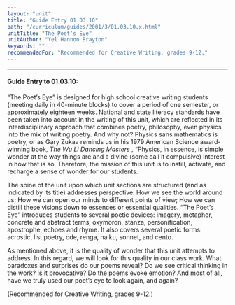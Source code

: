 ```yaml
---
layout: "unit"
title: "Guide Entry 01.03.10"
path: "/curriculum/guides/2001/3/01.03.10.x.html"
unitTitle: "The Poet’s Eye"
unitAuthor: "Yel Hannon Brayton"
keywords: ""
recommendedFor: "Recommended for Creative Writing, grades 9-12."
---
```

<body>
<hr/>
 <h4>
  Guide Entry to 01.03.10:
 </h4>
 <p>
  “The Poet’s Eye” is designed for high school creative writing students (meeting daily in 40-minute blocks) to cover a period of one semester, or approximately eighteen weeks. National and state literacy standards have been taken into account in the writing of this unit, which are reflected in its interdisciplinary approach that combines poetry, philosophy, even physics into the mix of writing poetry. And why not? Physics sans mathematics is poetry, or as Gary Zukav reminds us in his 1979 American Science award-winning book,
  <i>
   The Wu Li Dancing Masters
  </i>
  , “Physics, in essence, is simple wonder at the way things are and a divine (some call it compulsive) interest in how that is so. Therefore, the mission of this unit is to instill, activate, and recharge a sense of wonder for our students.
 </p>
<p>
  The spine of the unit upon which unit sections are structured (and as indicated by its title) addresses perspective: How we see the world around us; How we can open our minds to different points of view; How we can distill these visions down to essences or essential qualities. “The Poet’s Eye” introduces students to several poetic devices: imagery, metaphor, concrete and abstract terms, oxymoron, stanza, personification, apostrophe, echoes and rhyme. It also covers several poetic forms: acrostic, list poetry, ode, renga, haiku, sonnet, and cento.
 </p>
<p>
  As mentioned above, it is the quality of wonder that this unit attempts to address. In this regard, we will look for this quality in our class work. What paradoxes and surprises do our poems reveal? Do we see critical thinking in the work? Is it provocative? Do the poems evoke emotion? And most of all, have we truly used our poet’s eye to look again, and again?
 </p>
<p>
  (Recommended for Creative Writing, grades 9-12.)
 </p>

</body>